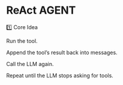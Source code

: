 # ReAct AGENT
1️⃣ Core Idea


Run the tool.

Append the tool’s result back into messages.

Call the LLM again.

Repeat until the LLM stops asking for tools.